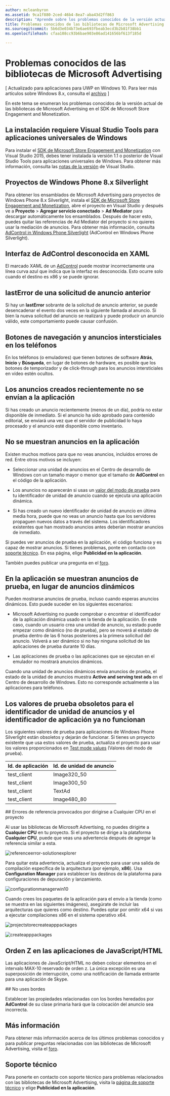 ```yaml
---
author: mcleanbyron
ms.assetid: 9ca1f880-2ced-46b4-8ea7-aba43d2ff863
description: "Aprende sobre los problemas conocidos de la versión actual de las bibliotecas de Microsoft Advertising en el SDK de Microsoft Store Engagement and Monetization."
title: Problemas conocidos de las bibliotecas de Microsoft Advertising
ms.sourcegitcommit: 5b6d3e034b73e6ae693fbeab3ecd3b2b81f38bb1
ms.openlocfilehash: cfaa108cc93b6bae903e86ad141656bf613f185d

---
```


# Problemas conocidos de las bibliotecas de Microsoft Advertising


\[ Actualizado para aplicaciones para UWP en Windows 10. Para leer más artículos sobre Windows 8.x, consulta el [archivo](http://go.microsoft.com/fwlink/p/?linkid=619132) \]

En este tema se enumeran los problemas conocidos de la versión actual de las bibliotecas de Microsoft Advertising en el SDK de Microsoft Store Engagement and Monetization.

## La instalación requiere Visual Studio Tools para aplicaciones universales de Windows

Para instalar el [SDK de Microsoft Store Engagement and Monetization](http://aka.ms/store-em-sdk) con Visual Studio 2015, debes tener instalada la versión 1.1 o posterior de Visual Studio Tools para aplicaciones universales de Windows. Para obtener más información, consulta las [notas de la versión](http://go.microsoft.com/fwlink/?LinkID=624516) de Visual Studio.

## Proyectos de Windows Phone 8.x Silverlight

Para obtener los ensamblados de Microsoft Advertising para proyectos de Windows Phone 8.x Silverlight, instala el [SDK de Microsoft Store Engagement and Monetization](http://aka.ms/store-em-sdk), abre el proyecto en Visual Studio y después ve a **Proyecto** > **Agregar servicio conectado** > **Ad Mediator** para descargar automáticamente los ensamblados. Después de hacer esto, puedes quitar las referencias de Ad Mediator del proyecto si no quieres usar la mediación de anuncios. Para obtener más información, consulta [AdControl in Windows Phone Silverlight](adcontrol-in-windows-phone-silverlight.md) (AdControl en Windows Phone Silverlight).

## Interfaz de AdControl desconocida en XAML

El marcado XAML de un [AdControl](https://msdn.microsoft.com/library/windows/apps/microsoft.advertising.winrt.ui.adcontrol.aspx) puede mostrar incorrectamente una línea curva azul que indica que la interfaz es desconocida. Esto ocurre solo cuando el destino es x86 y se puede ignorar.

## lastError de una solicitud de anuncio anterior

Si hay un **lastError** sobrante de la solicitud de anuncio anterior, se puede desencadenar el evento dos veces en la siguiente llamada al anuncio. Si bien la nueva solicitud del anuncio se realizará y puede producir un anuncio válido, este comportamiento puede causar confusión.

## Botones de navegación y anuncios intersticiales en los teléfonos

En los teléfonos (o emuladores) que tienen botones de software **Atrás**, **Inicio** y **Búsqueda**, en lugar de botones de hardware, es posible que los botones de temporizador y de click-through para los anuncios intersticiales en vídeo estén ocultos.

## Los anuncios creados recientemente no se envían a la aplicación

Si has creado un anuncio recientemente (menos de un día), podría no estar disponible de inmediato. Si el anuncio ha sido aprobado para contenido editorial, se enviará una vez que el servidor de publicidad lo haya procesado y el anuncio esté disponible como inventario.

## No se muestran anuncios en la aplicación

Existen muchos motivos para que no veas anuncios, incluidos errores de red. Entre otros motivos se incluyen:

* Seleccionar una unidad de anuncios en el Centro de desarrollo de Windows con un tamaño mayor o menor que el tamaño de **AdControl** en el código de la aplicación.

* Los anuncios no aparecerán si usas un [valor del modo de prueba](test-mode-values.md) para tu identificador de unidad de anuncio cuando se ejecuta una aplicación dinámica.

* Si has creado un nuevo identificador de unidad de anuncio en última media hora, puede que no veas un anuncio hasta que los servidores propaguen nuevos datos a través del sistema. Los identificadores existentes que han mostrado anuncios antes deberían mostrar anuncios de inmediato.

Si puedes ver anuncios de prueba en la aplicación, el código funciona y es capaz de mostrar anuncios. Si tienes problemas, ponte en contacto con [soporte técnico](https://go.microsoft.com/fwlink/p/?LinkId=331508). En esa página, elige **Publicidad en la aplicación**.

También puedes publicar una pregunta en el [foro](http://go.microsoft.com/fwlink/p/?LinkId=401266).

## En la aplicación se muestran anuncios de prueba, en lugar de anuncios dinámicos

Pueden mostrarse anuncios de prueba, incluso cuando esperas anuncios dinámicos. Esto puede suceder en los siguientes escenarios:

* Microsoft Advertising no puede comprobar o encontrar el identificador de la aplicación dinámica usado en la tienda de la aplicación. En este caso, cuando un usuario crea una unidad de anuncio, su estado puede empezar como dinámico (no de prueba), pero se moverá al estado de prueba dentro de las 6 horas posteriores a la primera solicitud del anuncio. Volverá a ser dinámico si no hay ninguna solicitud de las aplicaciones de prueba durante 10 días.

* Las aplicaciones de prueba o las aplicaciones que se ejecutan en el emulador no mostrará anuncios dinámicos.

Cuando una unidad de anuncios dinámicos envía anuncios de prueba, el estado de la unidad de anuncios muestra **Active and serving test ads** en el Centro de desarrollo de Windows. Esto no corresponde actualmente a las aplicaciones para teléfonos.

## Los valores de prueba obsoletos para el identificador de unidad de anuncios y el identificador de aplicación ya no funcionan

Los siguientes valores de prueba para aplicaciones de Windows Phone Silverlight están obsoletos y dejarán de funcionar. Si tienes un proyecto existente que usa estos valores de prueba, actualiza el proyecto para usar los valores proporcionados en [Test mode values](test-mode-values.md) (Valores del modo de prueba).

| Id. de aplicación  |  Id. de unidad de anuncio    |
|-----------------|----------------|
| test_client     |  Image320_50   |
| test_client     |  Image300_50   |
| test_client     |  TextAd   |
| test_client     |  Image480_80   |

<span id="reference_errors"/>
## Errores de referencia provocados por dirigirse a Cualquier CPU en el proyecto

Al usar las bibliotecas de Microsoft Advertising, no puedes dirigirte a **Cualquier CPU** en tu proyecto. Si el proyecto se dirige a la plataforma **Cualquier CPU**, puede que veas una advertencia después de agregar la referencia similar a esta.

![referenceerror\-solutionexplorer](images/13-19629921-023c-42ec-b8f5-bc0b63d5a191.jpg)

Para quitar esta advertencia, actualiza el proyecto para usar una salida de compilación específica de la arquitectura (por ejemplo, **x86**). Usa **Configuration Manager** para establecer los destinos de la plataforma para configuraciones de depuración y lanzamiento.

![configurationmanagerwin10](images/13-87074274-c10d-4dbd-9a06-453b7184f8de.png)

Cuando crees los paquetes de la aplicación para el envío a la tienda (como se muestra en las siguientes imágenes), asegúrate de incluir las arquitecturas que quieres como destino. Puedes optar por omitir x64 si vas a ejecutar compilaciones x86 en el sistema operativo x64.

![projectstorecreateapppackages](images/13-a99b05a4-8917-4c53-822e-2548fadf828a.png)

![createapppackages](images/13-16280cb1-a838-42b9-9256-eac7f33f5603.png)

## Orden Z en las aplicaciones de JavaScript/HTML

Las aplicaciones de JavaScript/HTML no deben colocar elementos en el intervalo MAX-10 reservado de orden z. La única excepción es una superposición de interrupción, como una notificación de llamada entrante para una aplicación de Skype.

<span id="bkmk-ui"/>
## No uses bordes

Establecer las propiedades relacionadas con los bordes heredados por **AdControl** de su clase primaria hará que la colocación del anuncio sea incorrecta.

## Más información


Para obtener más información acerca de los últimos problemas conocidos y para publicar preguntas relacionadas con las bibliotecas de Microsoft Advertising, visita el [foro](http://go.microsoft.com/fwlink/p/?LinkId=401266).

## Soporte técnico


Para ponerte en contacto con soporte técnico para problemas relacionados con las bibliotecas de Microsoft Advertising, visita la [página de soporte técnico](https://go.microsoft.com/fwlink/p/?LinkId=331508) y elige **Publicidad en la aplicación**.

 

 



<!--HONumber=Jun16_HO4-->



